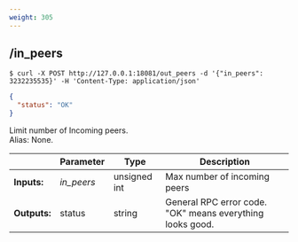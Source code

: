 ```yaml
---
weight: 305
---
```


## **/in_peers**

```shell
$ curl -X POST http://127.0.0.1:18081/out_peers -d '{"in_peers": 3232235535}' -H 'Content-Type: application/json'
```
```json
{
  "status": "OK"
}
```
Limit number of Incoming peers.  
Alias: None.  

|             | Parameter  | Type         | Description
| ---         | ---        | ---          | ---
|**Inputs:**  | *in_peers* | unsigned int | Max number of incoming peers
|**Outputs:** | status     | string       | General RPC error code. "OK" means everything looks good.